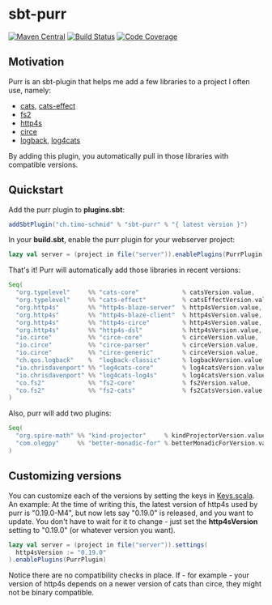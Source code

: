 # sbt-purr

[![Maven Central](https://maven-badges.herokuapp.com/maven-central/ch.timo-schmid/sbt-purr/badge.svg)](https://search.maven.org/search?q=a:sbt-purr)
[![Build Status](https://api.travis-ci.org/timo-schmid/purr.svg?branch=master)](https://travis-ci.org/timo-schmid/purr)
[![Code Coverage](https://api.codacy.com/project/badge/Grade/dda749696ed34db0a417a4e4567c1522)](https://www.codacy.com/app/timo-schmid/purr?utm_source=github.com&amp;utm_medium=referral&amp;utm_content=timo-schmid/purr&amp;utm_campaign=Badge_Grade)

## Motivation

Purr is an sbt-plugin that helps me add a few libraries to a project I often use, namely:

-   [cats](https://typelevel.org/cats/), [cats-effect](https://typelevel.org/cats-effect/)
-   [fs2](http://fs2.io/)
-   [http4s](https://http4s.org/)
-   [circe](https://circe.github.io/circe/)
-   [logback](https://logback.qos.ch/), [log4cats](https://christopherdavenport.github.io/log4cats/)

By adding this plugin, you automatically pull in those libraries with compatible versions.

## Quickstart

Add the purr plugin to **plugins.sbt**:

```scala
addSbtPlugin("ch.timo-schmid" % "sbt-purr" % "{ latest version }")
```

In your **build.sbt**, enable the purr plugin for your webserver project:

```scala
lazy val server = (project in file("server")).enablePlugins(PurrPlugin)
```

That's it! Purr will automatically add those libraries in recent versions:
```scala
Seq(
  "org.typelevel"     %% "cats-core"            % catsVersion.value,
  "org.typelevel"     %% "cats-effect"          % catsEffectVersion.value,
  "org.http4s"        %% "http4s-blaze-server"  % http4sVersion.value,
  "org.http4s"        %% "http4s-blaze-client"  % http4sVersion.value,
  "org.http4s"        %% "http4s-circe"         % http4sVersion.value,
  "org.http4s"        %% "http4s-dsl"           % http4sVersion.value,
  "io.circe"          %% "circe-core"           % circeVersion.value,
  "io.circe"          %% "circe-parser"         % circeVersion.value,
  "io.circe"          %% "circe-generic"        % circeVersion.value,
  "ch.qos.logback"    %  "logback-classic"      % logbackVersion.value,
  "io.chrisdavenport" %% "log4cats-core"        % log4catsVersion.value,
  "io.chrisdavenport" %% "log4cats-log4s"       % log4catsVersion.value,
  "co.fs2"            %% "fs2-core"             % fs2Version.value,
  "co.fs2"            %% "fs2-cats"             % fs2CatsVersion.value
)
```

Also, purr will add two plugins:
```scala
Seq(
  "org.spire-math" %% "kind-projector"     % kindProjectorVersion.value    asCompilerPlugin,
  "com.olegpy"     %% "better-monadic-for" % betterMonadicForVersion.value asCompilerPlugin
)
```

## Customizing versions

You can customize each of the versions by setting the keys in
[Keys.scala](plugin/src/main/scala/ch/timo_schmid/sbt/purr/Keys.scala).
An example: At the time of writing this, the latest version of http4s used by purr is "0.19.0-M4",
but now lets say "0.19.0" is released, and you want to update. You don't have to wait for it to change -
just set the **http4sVersion** setting to "0.19.0" (or whatever version you want).

```scala
lazy val server = (project in file("server")).settings(
  http4sVersion := "0.19.0"
).enablePlugins(PurrPlugin)
```

Notice there are no compatibility checks in place. If - for example - your version of http4s depends on a
newer version of cats than circe, they might not be binary compatible.
